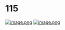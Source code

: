 # 115
[![image.png](https://i.postimg.cc/DyJMqQcY/image.png)](https://postimg.cc/zVN7Ng6n)
[![image.png](https://i.postimg.cc/T3FGVjFk/image.png)](https://postimg.cc/k2Qk9Sn8)
